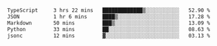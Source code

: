 <!--START_SECTION:waka-->

```txt
TypeScript     3 hrs 22 mins   █████████████▒░░░░░░░░░░░   52.90 %
JSON           1 hr 6 mins     ████▒░░░░░░░░░░░░░░░░░░░░   17.28 %
Markdown       50 mins         ███▒░░░░░░░░░░░░░░░░░░░░░   13.09 %
Python         33 mins         ██░░░░░░░░░░░░░░░░░░░░░░░   08.63 %
jsonc          12 mins         ▓░░░░░░░░░░░░░░░░░░░░░░░░   03.13 %
```

<!--END_SECTION:waka-->
